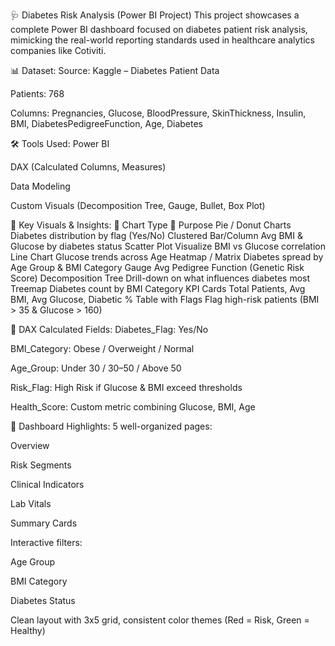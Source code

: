 🩺 Diabetes Risk Analysis (Power BI Project)
This project showcases a complete Power BI dashboard focused on diabetes patient risk analysis, mimicking the real-world reporting standards used in healthcare analytics companies like Cotiviti.

📊 Dataset:
Source: Kaggle – Diabetes Patient Data

Patients: 768

Columns: Pregnancies, Glucose, BloodPressure, SkinThickness, Insulin, BMI, DiabetesPedigreeFunction, Age, Diabetes

🛠️ Tools Used:
Power BI

DAX (Calculated Columns, Measures)

Data Modeling

Custom Visuals (Decomposition Tree, Gauge, Bullet, Box Plot)

🧩 Key Visuals & Insights:
🔢 Chart Type	🎯 Purpose
Pie / Donut Charts	Diabetes distribution by flag (Yes/No)
Clustered Bar/Column	Avg BMI & Glucose by diabetes status
Scatter Plot	Visualize BMI vs Glucose correlation
Line Chart	Glucose trends across Age
Heatmap / Matrix	Diabetes spread by Age Group & BMI Category
Gauge	Avg Pedigree Function (Genetic Risk Score)
Decomposition Tree	Drill-down on what influences diabetes most
Treemap	Diabetes count by BMI Category
KPI Cards	Total Patients, Avg BMI, Avg Glucose, Diabetic %
Table with Flags	Flag high-risk patients (BMI > 35 & Glucose > 160)

🧠 DAX Calculated Fields:
Diabetes_Flag: Yes/No

BMI_Category: Obese / Overweight / Normal

Age_Group: Under 30 / 30–50 / Above 50

Risk_Flag: High Risk if Glucose & BMI exceed thresholds

Health_Score: Custom metric combining Glucose, BMI, Age

🎯 Dashboard Highlights:
5 well-organized pages:

Overview

Risk Segments

Clinical Indicators

Lab Vitals

Summary Cards

Interactive filters:

Age Group

BMI Category

Diabetes Status

Clean layout with 3x5 grid, consistent color themes (Red = Risk, Green = Healthy)
